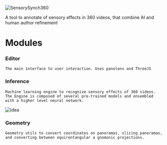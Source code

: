 ![SensorySynch360](logo.png)

A tool to annotate of sensory effects in 360 videos, that combine AI and human author refinement


# Modules
### Editor
	The main interface to user interaction. Uses panolens and ThreeJS
### Inference
	Machine learning engine to recognize sensory effects of 360 videos.
	The Engine is composed of several pre-trained models and ensembled with a higher level neural network.
![idea](inference/idea.png)
### Geometry
	Geometry utils to convert coordinates on panoramas, slicing panoramas, and converting between equirentangular a gnomonic projections.